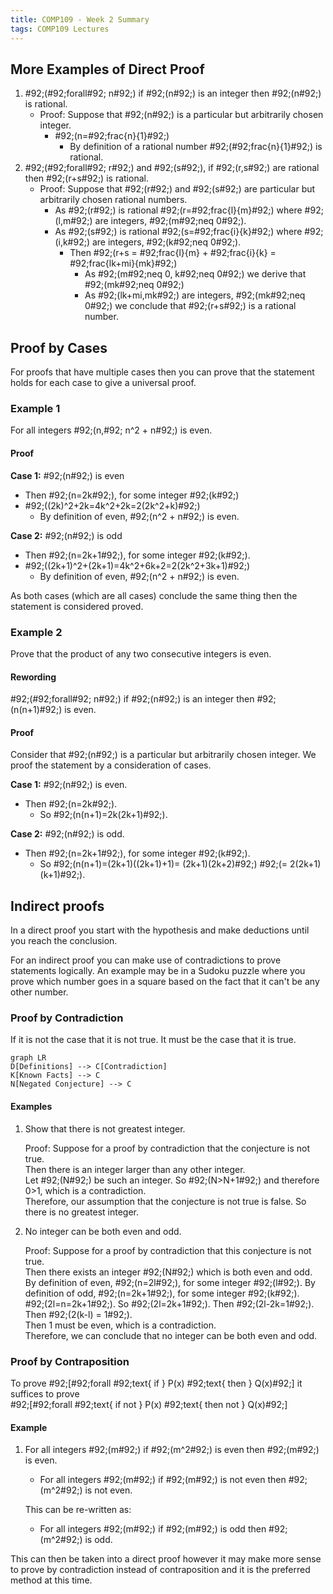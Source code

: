 ```yaml
---
title: COMP109 - Week 2 Summary
tags: COMP109 Lectures
---
```

## More Examples of Direct Proof
1. \#92;(\#92;forall\#92; n\#92;) if \#92;(n\#92;) is an integer then \#92;(n\#92;) is rational. 
	* Proof: Suppose that \#92;(n\#92;) is a particular but arbitrarily chosen integer.
		* \#92;(n=\#92;frac{n}{1}\#92;)
			* By definition of a rational number \#92;(\#92;frac{n}{1}\#92;) is rational.
1. \#92;(\#92;forall\#92; r\#92;) and \#92;(s\#92;), if \#92;(r,s\#92;) are rational then \#92;(r+s\#92;) is rational.
	* Proof: Suppose that \#92;(r\#92;) and \#92;(s\#92;) are particular but arbitrarily chosen rational numbers.
		* As \#92;(r\#92;) is rational \#92;(r=\#92;frac{l}{m}\#92;) where \#92;(l,m\#92;) are integers, \#92;(m\#92;neq 0\#92;).
		* As \#92;(s\#92;) is rational \#92;(s=\#92;frac{i}{k}\#92;) where \#92;(i,k\#92;) are integers, \#92;(k\#92;neq 0\#92;).
			* Then \#92;(r+s = \#92;frac{l}{m} + \#92;frac{i}{k} = \#92;frac{lk+mi}{mk}\#92;)
				* As \#92;(m\#92;neq 0, k\#92;neq 0\#92;) we derive that \#92;(mk\#92;neq 0\#92;)
				* As \#92;(lk+mi,mk\#92;) are integers, \#92;(mk\#92;neq 0\#92;) we conclude that \#92;(r+s\#92;) is a rational number. 

## Proof by Cases
For proofs that have multiple cases then you can prove that the statement holds for each case to give a universal proof.

### Example 1
For all integers \#92;(n,\#92; n^2 + n\#92;) is even.

#### Proof
**Case 1:** \#92;(n\#92;) is even  

* Then \#92;(n=2k\#92;), for some integer \#92;(k\#92;)  
* \#92;((2k)^2+2k=4k^2+2k=2(2k^2+k)\#92;)
	* By definition of even, \#92;(n^2 + n\#92;) is even. 

**Case 2:** \#92;(n\#92;) is odd

* Then \#92;(n=2k+1\#92;), for some integer \#92;(k\#92;).
* \#92;((2k+1)^2+(2k+1)=4k^2+6k+2=2(2k^2+3k+1)\#92;)
	* By definition of even, \#92;(n^2 + n\#92;) is even. 
	
As both cases (which are all cases) conclude the same thing then the statement is considered proved.

### Example 2
Prove that the product of any two consecutive integers is even. 

#### Rewording
\#92;(\#92;forall\#92; n\#92;) if \#92;(n\#92;) is an integer then \#92;(n(n+1)\#92;) is even. 

#### Proof
Consider that \#92;(n\#92;) is a particular but arbitrarily chosen integer. We proof the statement by a consideration of cases.

**Case 1:** \#92;(n\#92;) is even.

* Then \#92;(n=2k\#92;).
	* So \#92;(n(n+1)=2k(2k+1)\#92;).

**Case 2:** \#92;(n\#92;) is odd.
	
* Then \#92;(n=2k+1\#92;), for some integer \#92;(k\#92;).
	* So \#92;(n(n+1)=(2k+1)((2k+1)+1)= (2k+1)(2k+2)\#92;) \#92;(= 2(2k+1)(k+1)\#92;).

## Indirect proofs
In a direct proof you start with the hypothesis and make deductions until you reach the conclusion.

For an indirect proof you can make use of contradictions to prove statements logically. An example may be in a Sudoku puzzle where you prove which number goes in a square based on the fact that it can't be any other number.

### Proof by Contradiction
If it is not the case that it is not true. It must be the case that it is true.

```mermaid
graph LR
D[Definitions] --> C[Contradiction]
K[Known Facts] --> C
N[Negated Conjecture] --> C
```

#### Examples
1. Show that there is not greatest integer.

	Proof: Suppose for a proof by contradiction that the conjecture is not true.  
	Then there is an integer larger than any other integer.  
	Let \#92;(N\#92;) be such an integer.
	So \#92;(N>N+1\#92;) and therefore 0>1, which is a contradiction.  
	Therefore, our  assumption that the conjecture is not true is false. So there is no greatest integer.
2. No integer can be both even and odd.
	
	Proof: Suppose for a proof by contradiction that this conjecture is not true.  
	Then there exists an integer \#92;(N\#92;) which is both even and odd.  
	By definition of even, \#92;(n=2l\#92;), for some integer \#92;(l\#92;). 
	By definition of odd, \#92;(n=2k+1\#92;), for some integer \#92;(k\#92;).  
	\#92;(2l=n=2k+1\#92;). So \#92;(2l=2k+1\#92;). Then \#92;(2l-2k=1\#92;). Then \#92;(2(k-l) = 1\#92;).  
	Then 1 must be even, which is a contradiction.  
	Therefore, we can conclude that no integer can be both even and odd.

### Proof by Contraposition
To prove 
\#92;[\#92;forall \#92;text{ if } P(x) \#92;text{ then } Q(x)\#92;]
it suffices to prove  
\#92;[\#92;forall \#92;text{ if not } P(x) \#92;text{ then not } Q(x)\#92;]

#### Example
1. For all integers \#92;(m\#92;) if \#92;(m^2\#92;) is even then \#92;(m\#92;) is even.
	* For all integers \#92;(m\#92;) if \#92;(m\#92;) is not even then \#92;(m^2\#92;) is not even.
	
	This can be re-written as:
	
	* For all integers \#92;(m\#92;) if \#92;(m\#92;) is odd then \#92;(m^2\#92;) is odd.

This can then be taken into a direct proof however it may make more sense to prove by contradiction instead of contraposition and it is the preferred method at this time.

